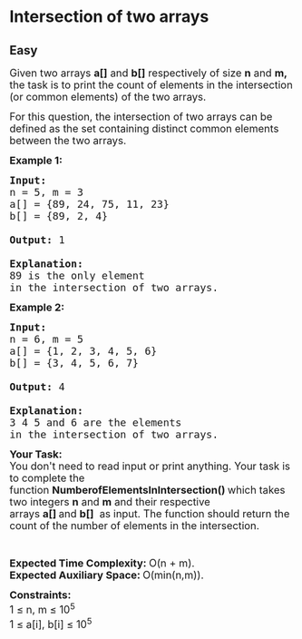 # Intersection of two arrays
## Easy 
<div class="problem-statement" style="user-select: auto;">
                <p style="user-select: auto;"></p><p style="user-select: auto;"><span style="font-size: 18px; user-select: auto;">Given two arrays&nbsp;<strong style="user-select: auto;">a[]</strong> and <strong style="user-select: auto;">b[]</strong> respectively of size <strong style="user-select: auto;">n</strong> and <strong style="user-select: auto;">m, </strong>the task is to print the count of elements in the intersection (or common elements) of the two arrays.</span></p>

<p style="user-select: auto;"><span style="font-size: 18px; user-select: auto;">For this question, the intersection of two arrays can be defined as the set containing distinct common elements between the two arrays.&nbsp;</span></p>

<p style="user-select: auto;"><strong style="user-select: auto;"><span style="font-size: 18px; user-select: auto;">Example 1:</span></strong></p>

<pre style="position: relative; user-select: auto;"><strong style="user-select: auto;"><span style="font-size: 18px; user-select: auto;">Input:
</span></strong><span style="font-size: 18px; user-select: auto;">n = 5, m = 3
a[] = {89, 24, 75, 11, 23}
b[] = {89, 2, 4}

<strong style="user-select: auto;">Output: </strong>1
<strong style="user-select: auto;">
Explanation: 
</strong>89 is the only element 
in the intersection of two arrays.</span><div class="open_grepper_editor" title="Edit &amp; Save To Grepper" style="user-select: auto;"></div></pre>

<p style="user-select: auto;"><strong style="user-select: auto;"><span style="font-size: 18px; user-select: auto;">Example 2:</span></strong></p>

<pre style="position: relative; user-select: auto;"><strong style="user-select: auto;"><span style="font-size: 18px; user-select: auto;">Input:
</span></strong><span style="font-size: 18px; user-select: auto;">n = 6, m = 5
a[] = {1, 2, 3, 4, 5, 6}
b[] = {3, 4, 5, 6, 7} 

<strong style="user-select: auto;">Output: </strong>4
<strong style="user-select: auto;">
Explanation: 
</strong>3 4 5 and 6 are the elements 
in the intersection of two arrays.</span>
<div class="open_grepper_editor" title="Edit &amp; Save To Grepper" style="user-select: auto;"></div></pre>

<p style="user-select: auto;"><strong style="user-select: auto;"><span style="font-size: 18px; user-select: auto;">Your Task:</span></strong><br style="user-select: auto;">
<span style="font-size: 18px; user-select: auto;">You don't need to read input or print anything.&nbsp;Your task is to complete the function&nbsp;<strong style="user-select: auto;">NumberofElementsInIntersection()</strong><strong style="user-select: auto;">&nbsp;</strong>which takes two integers <strong style="user-select: auto;">n</strong>&nbsp;and <strong style="user-select: auto;">m</strong>&nbsp;and their respective arrays&nbsp;<strong style="user-select: auto;">a[]&nbsp;</strong>and&nbsp;<strong style="user-select: auto;">b[]</strong> &nbsp;as input. The function should return&nbsp;the count of the number of elements in the intersection.</span></p>

<p style="user-select: auto;">&nbsp;</p>

<p style="user-select: auto;"><span style="font-size: 18px; user-select: auto;"><strong style="user-select: auto;">Expected Time Complexity:&nbsp;</strong>O(n&nbsp;+ m).<br style="user-select: auto;">
<strong style="user-select: auto;">Expected Auxiliary Space:&nbsp;</strong>O(min(n,m)).</span></p>

<p style="user-select: auto;"><span style="font-size: 18px; user-select: auto;"><strong style="user-select: auto;">Constraints:</strong></span><br style="user-select: auto;">
<span style="font-size: 18px; user-select: auto;">1 ≤ n, m&nbsp;≤ 10<sup style="user-select: auto;">5</sup><br style="user-select: auto;">
1 ≤ a[i], b[i] ≤ 10<sup style="user-select: auto;">5</sup></span></p>
 <p style="user-select: auto;"></p>
            </div>